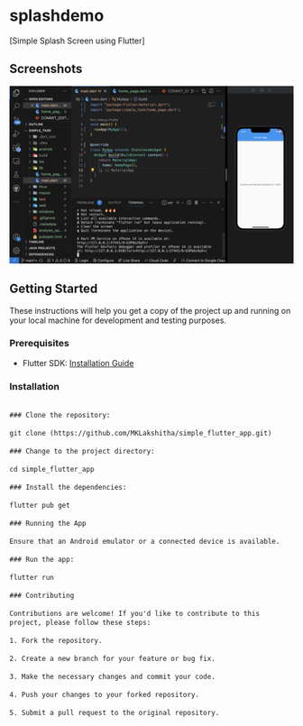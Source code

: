# splashdemo

[Simple Splash Screen using Flutter]

## Screenshots

![Screenshot](https://github.com/MKLakshitha/simple_flutter_app/blob/main/Screenshot%202023-07-12%20at%2009.22.02.png)


## Getting Started

These instructions will help you get a copy of the project up and running on your local machine for development and testing purposes.

### Prerequisites

- Flutter SDK: [Installation Guide](https://flutter.dev/docs/get-started/install)

### Installation


```shell

### Clone the repository:

git clone (https://github.com/MKLakshitha/simple_flutter_app.git)

### Change to the project directory:

cd simple_flutter_app

### Install the dependencies:

flutter pub get

### Running the App

Ensure that an Android emulator or a connected device is available.

### Run the app:

flutter run

### Contributing

Contributions are welcome! If you'd like to contribute to this project, please follow these steps:

1. Fork the repository.

2. Create a new branch for your feature or bug fix.

3. Make the necessary changes and commit your code.

4. Push your changes to your forked repository.

5. Submit a pull request to the original repository.
